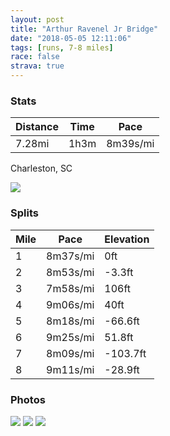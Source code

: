 ```yaml
---
layout: post
title: "Arthur Ravenel Jr Bridge"
date: "2018-05-05 12:11:06"
tags: [runs, 7-8 miles]
race: false
strava: true
---
```


### Stats

| Distance | Time | Pace |
|----------|------|------|
|7.28mi|1h3m|8m39s/mi|

Charleston, SC

<img src='https://maps.googleapis.com/maps/api/staticmap?maptype=roadmap&path=enc:o|bgEhi{fNwk@p^kPhHyDwKaYfPr@xCkA|@dAs@{C{NvVua@kKzF{E\mGwDiBsJ`@aYnN}tB[dFFkDhFop@~BwIwHbo@iPfgCMlQ|AnIpIxE~SoJ&key=AIzaSyC1MId7bFpkLXNAaYhBSTb8jLyiSqzbDtM&size=800x800&markers=color:yellow|label:S|32.78808,-79.93509&markers=color:green|label:F|32.79935000000001,-79.9347'>

### Splits

| Mile | Pace | Elevation |
|------|------|-----------|
|1|8m37s/mi|0ft|
|2|8m53s/mi|-3.3ft|
|3|7m58s/mi|106ft|
|4|9m06s/mi|40ft|
|5|8m18s/mi|-66.6ft|
|6|9m25s/mi|51.8ft|
|7|8m09s/mi|-103.7ft|
|8|9m11s/mi|-28.9ft|

### Photos
<img src='https://dgtzuqphqg23d.cloudfront.net/m_eCp6wK5S1tNruFVtrKuM1MAeUYaQ6DM6PI8OhRbd4-576x768.jpg'>

<img src='https://dgtzuqphqg23d.cloudfront.net/LGGV3IaNJn4nO6XNdwDABLXSU_dIYrdAN6JzzkRzv4o-576x768.jpg'>

<img src='https://dgtzuqphqg23d.cloudfront.net/lxj3bo753tw87XY9qyd4LDmPBKctwb4_b4wXh5gGpww-576x768.jpg'>
